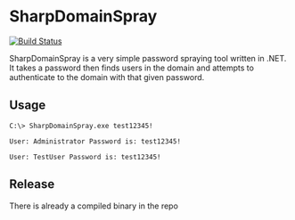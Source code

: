 # SharpDomainSpray

[![Build Status](https://travis-ci.org/joemccann/dillinger.svg?branch=master)](https://travis-ci.org/joemccann/dillinger)

SharpDomainSpray is a very simple password spraying tool written in .NET. It takes a password then finds users in the domain and attempts to authenticate to the domain with that given password.

## Usage 

```
C:\> SharpDomainSpray.exe test12345!

User: Administrator Password is: test12345!

User: TestUser Password is: test12345!
```

## Release 

There is already a compiled binary in the repo
